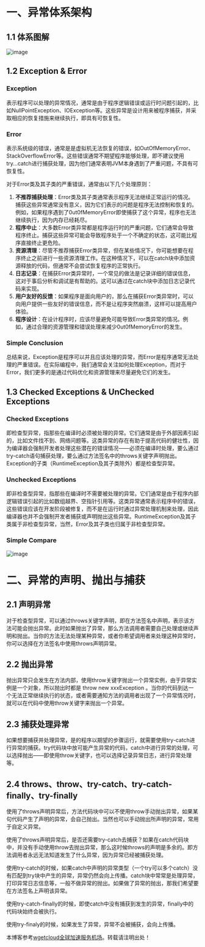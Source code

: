 
# 一、异常体系架构


## 1\.1 体系图解


![image](https://img2024.cnblogs.com/blog/2735096/202411/2735096-20241128163458889-781121430.png)


## 1\.2 Exception \& Error


### Exception


表示程序可以处理的异常情况，通常是由于程序逻辑错误或运行时问题引起的，比如NullPointException、IOException等。这些异常是设计用来被程序捕获，并采取相应的恢复措施来继续执行，即具有可恢复性。


### Error


表示系统级的错误，通常是是虚拟机无法恢复的错误，如OutOfMemoryError、StackOverflowError等。这些错误通常不期望程序能够处理，即不建议使用try...catch进行捕获处理，因为他们通常表明JVM本身遇到了严重问题，不具有可恢复性。


对于Error类及其子类的严重错误，通常由以下几个处理原则：


1. **不推荐捕获处理**：Error类及其子类通常表示程序无法继续正常运行的情况。捕获这些异常通常没有意义，因为它们表示的问题是程序无法控制和恢复的。例如，如果程序遇到了0ut0fMemoryError即使捕获了这个异常，程序也无法继续执行，因为内存已经耗尽。
2. **程序中止**：大多数Error类异常都是程序运行时的严重问题，它们通常会导致程序终止。捕获这些异常可能会导致程序处于一个不确定的状态，这可能比程序直接终止更危险。
3. **资源清理**：尽管不推荐捕获Error类异常，但在某些情况下，你可能想要在程序终止之前进行一些资源清理工作。在这种情况下，可以在catch块中添加资源释放的代码，但通常不会尝试恢复程序的正常执行。
4. **日志记录**：在捕获Error类异常时，一个常见的做法是记录详细的错误信息，这对于事后分析和调试是有帮助的。这可以通过在catch块中添加日志记录代码来实现。
5. **用户友好的反馈**：如果程序是面向用户的，那么在捕获Error类异常时，可以向用户提供一些友好的错误信息，而不是让程序突然崩溃，这样可以提高用户体验。
6. **程序设计**：在设计程序时，应该尽量避免可能导致Error类异常的情况。例如，通过合理的资源管理和错误处理来减少0ut0fMemoryError的发生。


### Simple Conclusion


总结来说，Exception是程序可以并且应该处理的异常，而Error是程序通常无法处理的严重错误。在实际编程中，我们通常会关注如何处理Exception，而对于Error，我们更多的是通过代码优化和资源管理来尽量避免它们的发生。


## 1\.3 Checked Exceptions \& UnChecked Exceptions


### Checked Exceptions


即检查型异常，指那些在编译时必须被处理的异常。它们通常是由于外部因素引起的，比如文件找不到、网络问题等。这类异常的存在有助于提高代码的健壮性，因为编译器会强制开发者处理这些潜在的错误情况——必须在编译时处理，要么通过try\-catch语句捕获处理，要么通过方法签名中的throws关键字声明抛出。Exception的子类（RuntimeException及其子类除外）都是检查型异常。


### Unchecked Exceptions


即非检查型异常，指那些在编译时不需要被处理的异常。它们通常是由于程序内部逻辑错误引起的比如数组越界、空指针引用等。这类异常通常表示程序中的错误，这些错误应该在开发阶段被修复，而不是在运行时通过异常处理机制来处理，因此编译器也并不会强制开发者捕获或声明抛出这些异常。RuntimeException及其子类属于非检查型异常，当然，Error及其子类也归属于非检查型异常。


### Simple Compare


![image](https://img2024.cnblogs.com/blog/2735096/202411/2735096-20241128164205047-314206514.png)


# 二、异常的声明、抛出与捕获


## 2\.1 声明异常


对于检查型异常，可以通过throws关键字声明，即在方法签名中声明，表示该方法可能会抛出异常。此时如果抛出了异常，那么方法调用者需要自己处理或继续声明和抛出。当你的方法无法处理某种异常，或者你希望调用者来处理这种异常时，你可以选择在方法签名中使用throws声明异常。


## 2\.2 抛出异常


抛出异常只会发生在方法内部，使用throw关键字抛出一个异常实例，由于异常实例是一个对象，所以抛出时都是 throw new xxxException 。当你的代码到达一个无法正常继续执行的状态，或者需要通知方法的调用者出现了一个异常情况时，就可以在代码中使用throw关键字来抛出一个异常。


## 2\.3 捕获处理异常


如果想要捕获并处理异常，是的程序以期望的步骤运行，就需要使用try\-catch进行异常的捕获。try代码块中放可能产生异常的代码，catch中进行异常的处理，可以选择抛出——即使用throw关键字，也可以选择记录异常日志，进行异常处理等。


## 2\.4 throws、throw、try\-catch、try\-catch\-finally、try\-finally


使用了throws声明异常后，方法代码块中可以不使用throw手动抛出异常，如果某句代码产生了声明的异常，会自己抛出。当然也可以手动抛出所声明的异常，常用于自定义异常。


使用了throws声明异常后，是否还需要try\-catch去捕获？如果在catch代码块中，并没有手动使用throw去抛出异常，那么这时候throws的声明是多余的。即方法调用者永远无法知道发生了什么异常，因为异常已经被捕获处理。


使用try\-catch的时候，如果catch中声明的异常类型（一个try可以多个catch）没有匹配到try块中产生的异常，异常仍然会向上传播。catch块中常常是处理异常，打印异常日志信息等，一般不做异常的抛出。如果做了异常的抛出，那我们希望要在方法签名上声明该异常。


使用try\-catch\-finally的时候，即使catch中没有捕获到发生的异常，finally中的代码块始终会被执行。


使用try\-finaly的时候，如果发生了异常，异常不会被捕获，会向上传播。


 本博客参考[wgetcloud全球加速服务机场](https://wa7.org)。转载请注明出处！
